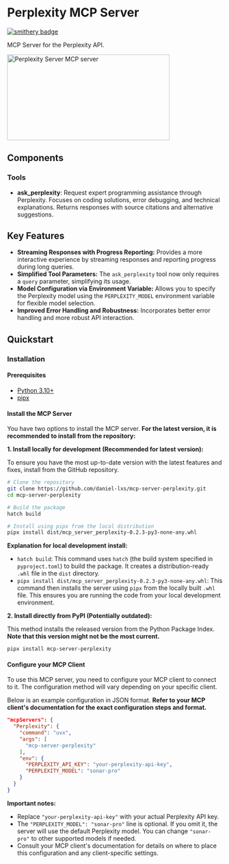 # Perplexity MCP Server

[![smithery badge](https://smithery.ai/badge/@daniel-lxs/mcp-server-perplexity)](https://smithery.ai/server/@daniel-lxs/mcp-server-perplexity)

MCP Server for the Perplexity API.

<a href="https://glama.ai/mcp/servers/hchfq9bydq"><img width="380" height="200" src="https://glama.ai/mcp/servers/hchfq9bydq/badge" alt="Perplexity Server MCP server" /></a>

## Components

### Tools

- **ask_perplexity**: Request expert programming assistance through Perplexity. Focuses on coding solutions, error debugging, and technical explanations. Returns responses with source citations and alternative suggestions.

## Key Features

- **Streaming Responses with Progress Reporting:**  Provides a more interactive experience by streaming responses and reporting progress during long queries.
- **Simplified Tool Parameters:** The `ask_perplexity` tool now only requires a `query` parameter, simplifying its usage.
- **Model Configuration via Environment Variable:**  Allows you to specify the Perplexity model using the `PERPLEXITY_MODEL` environment variable for flexible model selection.
- **Improved Error Handling and Robustness:** Incorporates better error handling and more robust API interaction.


## Quickstart

### Installation

#### Prerequisites

- [Python 3.10+](https://www.python.org/downloads/)
- [pipx](https://pipx.pypa.io/stable/)

#### Install the MCP Server

You have two options to install the MCP server. **For the latest version, it is recommended to install from the repository:**

**1. Install locally for development (Recommended for latest version):**

To ensure you have the most up-to-date version with the latest features and fixes, install from the GitHub repository.

```bash
# Clone the repository
git clone https://github.com/daniel-lxs/mcp-server-perplexity.git
cd mcp-server-perplexity

# Build the package
hatch build

# Install using pipx from the local distribution
pipx install dist/mcp_server_perplexity-0.2.3-py3-none-any.whl
```

**Explanation for local development install:**

- `hatch build`: This command uses `hatch` (the build system specified in `pyproject.toml`) to build the package. It creates a distribution-ready `.whl` file in the `dist` directory.
- `pipx install dist/mcp_server_perplexity-0.2.3-py3-none-any.whl`: This command then installs the server using `pipx` from the locally built `.whl` file. This ensures you are running the code from your local development environment.

**2. Install directly from PyPI (Potentially outdated):**

This method installs the released version from the Python Package Index.  **Note that this version might not be the most current.**

```bash
pipx install mcp-server-perplexity
```


#### Configure your MCP Client

To use this MCP server, you need to configure your MCP client to connect to it.  The configuration method will vary depending on your specific client.

Below is an example configuration in JSON format.  **Refer to your MCP client's documentation for the exact configuration steps and format.**

```json
"mcpServers": {
  "Perplexity": {
    "command": "uvx",
    "args": [
      "mcp-server-perplexity"
    ],
    "env": {
      "PERPLEXITY_API_KEY": "your-perplexity-api-key",
      "PERPLEXITY_MODEL": "sonar-pro"
    }
  }
}
```

**Important notes:**

- Replace `"your-perplexity-api-key"` with your actual Perplexity API key.
- The `"PERPLEXITY_MODEL": "sonar-pro"` line is optional. If you omit it, the server will use the default Perplexity model.  You can change `"sonar-pro"` to other supported models if needed.
- Consult your MCP client's documentation for details on where to place this configuration and any client-specific settings.
